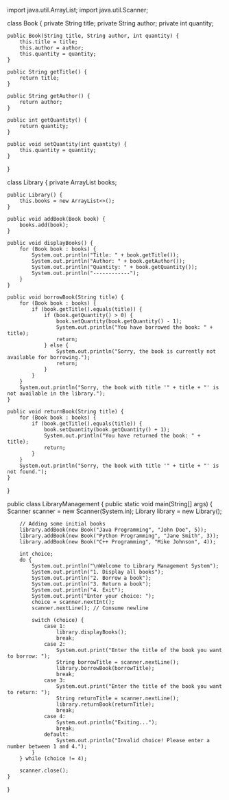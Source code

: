 import java.util.ArrayList;
import java.util.Scanner;

class Book {
    private String title;
    private String author;
    private int quantity;

    public Book(String title, String author, int quantity) {
        this.title = title;
        this.author = author;
        this.quantity = quantity;
    }

    public String getTitle() {
        return title;
    }

    public String getAuthor() {
        return author;
    }

    public int getQuantity() {
        return quantity;
    }

    public void setQuantity(int quantity) {
        this.quantity = quantity;
    }
}

class Library {
    private ArrayList<Book> books;

    public Library() {
        this.books = new ArrayList<>();
    }

    public void addBook(Book book) {
        books.add(book);
    }

    public void displayBooks() {
        for (Book book : books) {
            System.out.println("Title: " + book.getTitle());
            System.out.println("Author: " + book.getAuthor());
            System.out.println("Quantity: " + book.getQuantity());
            System.out.println("------------");
        }
    }

    public void borrowBook(String title) {
        for (Book book : books) {
            if (book.getTitle().equals(title)) {
                if (book.getQuantity() > 0) {
                    book.setQuantity(book.getQuantity() - 1);
                    System.out.println("You have borrowed the book: " + title);
                    return;
                } else {
                    System.out.println("Sorry, the book is currently not available for borrowing.");
                    return;
                }
            }
        }
        System.out.println("Sorry, the book with title '" + title + "' is not available in the library.");
    }

    public void returnBook(String title) {
        for (Book book : books) {
            if (book.getTitle().equals(title)) {
                book.setQuantity(book.getQuantity() + 1);
                System.out.println("You have returned the book: " + title);
                return;
            }
        }
        System.out.println("Sorry, the book with title '" + title + "' is not found.");
    }
}

public class LibraryManagement {
    public static void main(String[] args) {
        Scanner scanner = new Scanner(System.in);
        Library library = new Library();

        // Adding some initial books
        library.addBook(new Book("Java Programming", "John Doe", 5));
        library.addBook(new Book("Python Programming", "Jane Smith", 3));
        library.addBook(new Book("C++ Programming", "Mike Johnson", 4));

        int choice;
        do {
            System.out.println("\nWelcome to Library Management System");
            System.out.println("1. Display all books");
            System.out.println("2. Borrow a book");
            System.out.println("3. Return a book");
            System.out.println("4. Exit");
            System.out.print("Enter your choice: ");
            choice = scanner.nextInt();
            scanner.nextLine(); // Consume newline

            switch (choice) {
                case 1:
                    library.displayBooks();
                    break;
                case 2:
                    System.out.print("Enter the title of the book you want to borrow: ");
                    String borrowTitle = scanner.nextLine();
                    library.borrowBook(borrowTitle);
                    break;
                case 3:
                    System.out.print("Enter the title of the book you want to return: ");
                    String returnTitle = scanner.nextLine();
                    library.returnBook(returnTitle);
                    break;
                case 4:
                    System.out.println("Exiting...");
                    break;
                default:
                    System.out.println("Invalid choice! Please enter a number between 1 and 4.");
            }
        } while (choice != 4);

        scanner.close();
    }
}

